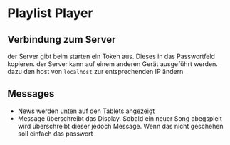 # Playlist Player

## Verbindung zum Server
der Server gibt beim starten ein Token aus. Dieses in das Passwortfeld kopieren.
der Server kann auf einem anderen Gerät ausgeführt werden. dazu den host von `localhost` zur entsprechenden IP ändern 

## Messages
- News werden unten auf den Tablets angezeigt
- Message überschreibt das Display. Sobald ein neuer Song abegspielt wird überschreibt dieser jedoch Message. Wenn das nicht geschehen soll einfach das passwort 